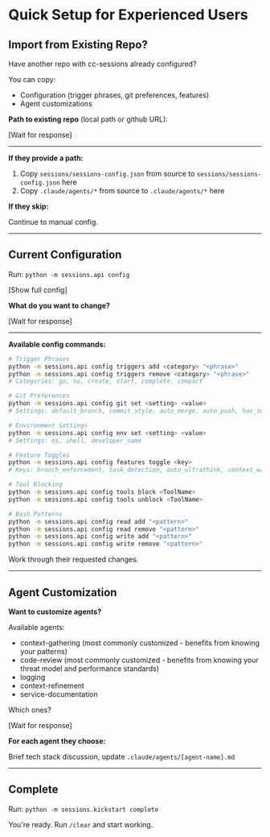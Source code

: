 # Quick Setup for Experienced Users

## Import from Existing Repo?

Have another repo with cc-sessions already configured?

You can copy:
- Configuration (trigger phrases, git preferences, features)
- Agent customizations

**Path to existing repo** (local path or github URL):

[Wait for response]

---

**If they provide a path:**

1. Copy `sessions/sessions-config.json` from source to `sessions/sessions-config.json` here
2. Copy `.claude/agents/*` from source to `.claude/agents/*` here

**If they skip:**

Continue to manual config.

---

## Current Configuration

Run: `python -m sessions.api config`

[Show full config]

**What do you want to change?**

[Wait for response]

---

**Available config commands:**

```bash
# Trigger Phrases
python -m sessions.api config triggers add <category> "<phrase>"
python -m sessions.api config triggers remove <category> "<phrase>"
# Categories: go, no, create, start, complete, compact

# Git Preferences
python -m sessions.api config git set <setting> <value>
# Settings: default_branch, commit_style, auto_merge, auto_push, has_submodules

# Environment Settings
python -m sessions.api config env set <setting> <value>
# Settings: os, shell, developer_name

# Feature Toggles
python -m sessions.api config features toggle <key>
# Keys: branch_enforcement, task_detection, auto_ultrathink, context_warnings, extrasafe

# Tool Blocking
python -m sessions.api config tools block <ToolName>
python -m sessions.api config tools unblock <ToolName>

# Bash Patterns
python -m sessions.api config read add "<pattern>"
python -m sessions.api config read remove "<pattern>"
python -m sessions.api config write add "<pattern>"
python -m sessions.api config write remove "<pattern>"
```

Work through their requested changes.

---

## Agent Customization

**Want to customize agents?**

Available agents:
- context-gathering (most commonly customized - benefits from knowing your patterns)
- code-review (most commonly customized - benefits from knowing your threat model and performance standards)
- logging
- context-refinement
- service-documentation

Which ones?

[Wait for response]

**For each agent they choose:**

Brief tech stack discussion, update `.claude/agents/[agent-name].md`

---

## Complete

Run: `python -m sessions.kickstart complete`

You're ready. Run `/clear` and start working.
